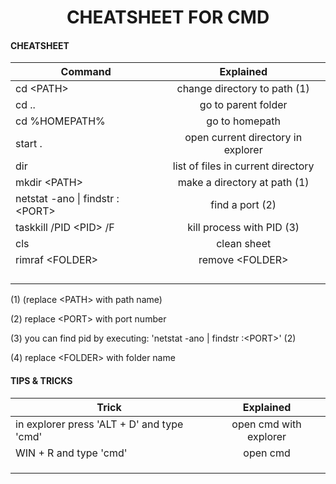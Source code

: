 <h1 style="text-align:center;">
CHEATSHEET FOR CMD 
</h1>
<h4>CHEATSHEET</h4>

| Command        | Explained           
| ------------- |:-------------:
| cd  &lt;PATH&gt; |change directory to path (1)
| cd ..| go to parent folder   
|cd %HOMEPATH%|go to homepath
| start .| open current directory in explorer      
|dir| list of files in current directory
|mkdir &lt;PATH&gt;| make a directory at path (1)
|netstat -ano &#124; findstr :&lt;PORT&gt;|find a port (2)
|taskkill /PID &lt;PID&gt; /F|kill process with PID (3)
|cls|clean sheet
|rimraf &lt;FOLDER&gt; | remove &lt;FOLDER&gt;
||
||
||
||


<p style="text-align: left;"> (1) (replace &lt;PATH&gt; with path name) <br>

(2) replace &lt;PORT&gt; with port number <br>

(3) you can find pid by executing: 'netstat -ano &#124; findstr :&lt;PORT&gt;' (2) <br>

(4) replace &lt;FOLDER&gt; with folder name

</p>

<h4> TIPS & TRICKS </h4>

| Trick        | Explained           
| ------------- |:-------------:
|in explorer press 'ALT + D'  and type 'cmd' |open cmd with explorer
|WIN + R and type 'cmd'| open cmd
||
||
||

